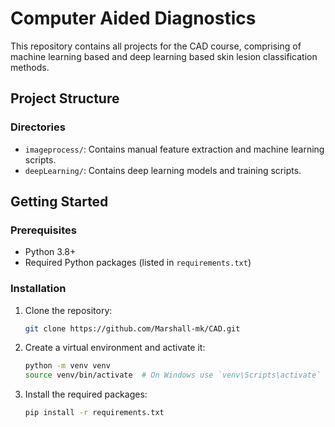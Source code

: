 # Computer Aided Diagnostics

This repository contains all projects for the CAD course, comprising of machine learning based and deep learning based skin lesion classification methods.

## Project Structure

### Directories

- `imageprocess/`: Contains manual feature extraction and machine learning scripts.
- `deepLearning/`: Contains deep learning models and training scripts.

## Getting Started

### Prerequisites

- Python 3.8+
- Required Python packages (listed in `requirements.txt`)

### Installation

1. Clone the repository:
    ```sh
    git clone https://github.com/Marshall-mk/CAD.git
    ```

2. Create a virtual environment and activate it:
    ```sh
    python -m venv venv
    source venv/bin/activate  # On Windows use `venv\Scripts\activate`
    ```

3. Install the required packages:
    ```sh
    pip install -r requirements.txt
    ```

